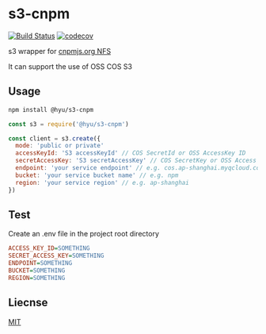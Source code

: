 # s3-cnpm

[![Build Status](https://img.shields.io/travis/com/hyunrealshadow/s3-cnpm.svg?style=flat-square)](https://travis-ci.com/hyunrealshadow/s3-cnpm)
[![codecov](https://img.shields.io/codecov/c/gh/hyunrealshadow/s3-cnpm.svg?style=flat-square&logo=codecov)](https://codecov.io/gh/hyunrealshadow/s3-cnpm)

s3 wrapper for [cnpmjs.org NFS](https://github.com/cnpm/cnpmjs.org/wiki/NFS-Guide)

It can support the use of OSS COS S3

## Usage
```bash
npm install @hyu/s3-cnpm
```

```js
const s3 = require('@hyu/s3-cnpm')

const client = s3.create({
  mode: 'public or private'
  accessKeyId: 'S3 accessKeyId' // COS SecretId or OSS AccessKey ID
  secretAccessKey: 'S3 secretAccessKey' // COS SecretKey or OSS Access Key Secret
  endpoint: 'your service endpoint' // e.g. cos.ap-shanghai.myqcloud.com
  bucket: 'your service bucket name' // e.g. npm
  region: 'your service region' // e.g. ap-shanghai
})
```

## Test

Create an .env file in the project root directory

```ini
ACCESS_KEY_ID=SOMETHING
SECRET_ACCESS_KEY=SOMETHING
ENDPOINT=SOMETHING
BUCKET=SOMETHING
REGION=SOMETHING
```

## Liecnse

[MIT](LICENSE)